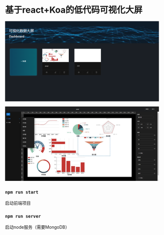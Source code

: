 # 基于react+Koa的低代码可视化大屏

![主页](./images/home.png)

![编辑页](./images/edit.jpg)
### `npm run start`
启动前端项目
### `npm run server`
启动node服务（需要MongoDB）